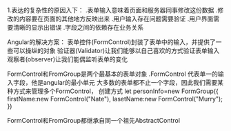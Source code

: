 
1.表达的复杂性的原因入下：
.表单输入意味着页面和服务器同事修改这份数据
.修改的内容要在页面的其他地方反映出来
.用户输入存在问题需要验证
.用户界面需要清晰的显示出错误
.字段之间的依赖存在业务关系

Angular的解决方案：
表单控件(FormControl)封装了表单中的输入，并提供了一些可以操纵的对象
验证器(Validator)让我们能够以自己喜欢的方式验证表单输入
观察者(observer)让我们能偶监听表单的变化

FormControl和FromGroup是两个最基本的表单对象
.FormControl 代表单一的输入字段，他是angular的最小单元
大多数的表单都不止一个字段，因此我们需要某种方式来管理多个FormControl，
创建方式
let personInfo=new FormGroup({
    firstName:new FormControl("Nate"),
    lasetName:new FormControl("Murry");
})

FormControl和FromGroup都继承自同一个祖先AbstractControl
